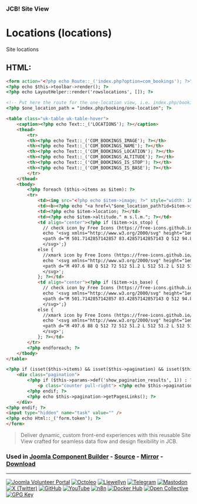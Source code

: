 ### JCB! Site View
# Locations (locations)

Site locations

## HTML:
```html
<form action="<?php echo Route::_('index.php?option=com_bookings'); ?>" method="post" name="adminForm" id="adminForm">
<?php echo $this->toolbar->render(); ?>
<?php echo LayoutHelper::render('rowslocations', []); ?>

<!-- Put here the route for the one-location view, i.e. index.php/booking/one-location -->
<?php $one_location_path = "index.php/booking/one-location"; ?>

<table class="uk-table uk-table-hover">
    <caption><?php echo Text::_('LOCATIONS'); ?></caption>
    <thead>
        <tr>
        <th><?php echo Text::_('COM_BOOKINGS_IMAGE'); ?></th>
        <th><?php echo Text::_('COM_BOOKINGS_NAME'); ?></th>
        <th><?php echo Text::_('COM_BOOKINGS_LOCATION'); ?></th>
        <th><?php echo Text::_('COM_BOOKINGS_ALTITUDE'); ?></th>
        <th><?php echo Text::_('COM_BOOKINGS_IS_STOP'); ?></th>
        <th><?php echo Text::_('COM_BOOKINGS_IS_BASE'); ?></th>
        </tr>
    </thead>
    <tbody>
        <?php foreach ($this->items as $item): ?>
        <tr>
            <td><img src="<?php echo $item->image; ?>" style="width: 100px; height: auto;"> </td>
            <td><b><?php echo "<a href=\"$one_location_path?id=$item->id\" > $item->name </a>"; ?></b><br/><?php echo $item->description; ?></td>
            <td><?php echo $item->location; ?></td>
            <td><?php echo $item->altitude." m s.l.m."; ?></td>
            <td align="center"><?php if ($item->is_stop) {
              // check icon by Free Icons (https://free-icons.github.io/free-icons/)
              echo '<svg xmlns="http://www.w3.org/2000/svg" height="1em" fill="currentColor" viewBox="0 0 512 512">
              <path d="M 501.7142857142857 83.42857142857143 Q 512 94.85714285714286 512 109.71428571428571 L 512 109.71428571428571 L 512 109.71428571428571 Q 512 124.57142857142857 501.7142857142857 136 L 209.14285714285714 428.57142857142856 L 209.14285714285714 428.57142857142856 Q 197.71428571428572 438.85714285714283 182.85714285714286 438.85714285714283 Q 168 438.85714285714283 156.57142857142858 428.57142857142856 L 10.285714285714286 282.2857142857143 L 10.285714285714286 282.2857142857143 Q 0 270.85714285714283 0 256 Q 0 241.14285714285714 10.285714285714286 229.71428571428572 Q 21.714285714285715 219.42857142857142 36.57142857142857 219.42857142857142 Q 51.42857142857143 219.42857142857142 62.857142857142854 229.71428571428572 L 182.85714285714286 350.85714285714283 L 182.85714285714286 350.85714285714283 L 449.14285714285717 83.42857142857143 L 449.14285714285717 83.42857142857143 Q 460.57142857142856 73.14285714285714 475.42857142857144 73.14285714285714 Q 490.2857142857143 73.14285714285714 501.7142857142857 83.42857142857143 L 501.7142857142857 83.42857142857143 Z"/>
              </svg>';}
            else {
              //xmark icon by Free Icons (https://free-icons.github.io/free-icons/)
              echo '<svg xmlns="http://www.w3.org/2000/svg" height="1em" fill="currentColor" viewBox="0 0 512 512">
              <path d="M 497.6 88 Q 512 72 512 51.2 L 512 51.2 L 512 51.2 Q 512 30.4 497.6 14.4 Q 481.6 0 460.8 0 Q 440 0 424 14.4 L 256 184 L 256 184 L 88 14.4 L 88 14.4 Q 72 0 51.2 0 Q 30.4 0 14.4 14.4 Q 0 30.4 0 51.2 Q 0 72 14.4 88 L 184 256 L 184 256 L 14.4 424 L 14.4 424 Q 0 440 0 460.8 Q 0 481.6 14.4 497.6 Q 30.4 512 51.2 512 Q 72 512 88 497.6 L 256 328 L 256 328 L 424 497.6 L 424 497.6 Q 440 512 460.8 512 Q 481.6 512 497.6 497.6 Q 512 481.6 512 460.8 Q 512 440 497.6 424 L 328 256 L 328 256 L 497.6 88 L 497.6 88 Z"/>
              </svg>';
            }; ?></td>            
            <td align="center"><?php if ($item->is_base) {
              // check icon by Free Icons (https://free-icons.github.io/free-icons/)
              echo '<svg xmlns="http://www.w3.org/2000/svg" height="1em" fill="currentColor" viewBox="0 0 512 512">
              <path d="M 501.7142857142857 83.42857142857143 Q 512 94.85714285714286 512 109.71428571428571 L 512 109.71428571428571 L 512 109.71428571428571 Q 512 124.57142857142857 501.7142857142857 136 L 209.14285714285714 428.57142857142856 L 209.14285714285714 428.57142857142856 Q 197.71428571428572 438.85714285714283 182.85714285714286 438.85714285714283 Q 168 438.85714285714283 156.57142857142858 428.57142857142856 L 10.285714285714286 282.2857142857143 L 10.285714285714286 282.2857142857143 Q 0 270.85714285714283 0 256 Q 0 241.14285714285714 10.285714285714286 229.71428571428572 Q 21.714285714285715 219.42857142857142 36.57142857142857 219.42857142857142 Q 51.42857142857143 219.42857142857142 62.857142857142854 229.71428571428572 L 182.85714285714286 350.85714285714283 L 182.85714285714286 350.85714285714283 L 449.14285714285717 83.42857142857143 L 449.14285714285717 83.42857142857143 Q 460.57142857142856 73.14285714285714 475.42857142857144 73.14285714285714 Q 490.2857142857143 73.14285714285714 501.7142857142857 83.42857142857143 L 501.7142857142857 83.42857142857143 Z"/>
              </svg>';}
            else {
              //xmark icon by Free Icons (https://free-icons.github.io/free-icons/)
              echo '<svg xmlns="http://www.w3.org/2000/svg" height="1em" fill="currentColor" viewBox="0 0 512 512">
              <path d="M 497.6 88 Q 512 72 512 51.2 L 512 51.2 L 512 51.2 Q 512 30.4 497.6 14.4 Q 481.6 0 460.8 0 Q 440 0 424 14.4 L 256 184 L 256 184 L 88 14.4 L 88 14.4 Q 72 0 51.2 0 Q 30.4 0 14.4 14.4 Q 0 30.4 0 51.2 Q 0 72 14.4 88 L 184 256 L 184 256 L 14.4 424 L 14.4 424 Q 0 440 0 460.8 Q 0 481.6 14.4 497.6 Q 30.4 512 51.2 512 Q 72 512 88 497.6 L 256 328 L 256 328 L 424 497.6 L 424 497.6 Q 440 512 460.8 512 Q 481.6 512 497.6 497.6 Q 512 481.6 512 460.8 Q 512 440 497.6 424 L 328 256 L 328 256 L 497.6 88 L 497.6 88 Z"/>
              </svg>';
            }; ?></td>
        </tr>
        <?php endforeach; ?>
    </tbody>
</table>

<?php if (isset($this->items) && isset($this->pagination) && isset($this->pagination->pagesTotal) && $this->pagination->pagesTotal > 1): ?>
	<div class="pagination">
		<?php if ($this->params->def('show_pagination_results', 1)) : ?>
			<p class="counter pull-right"> <?php echo $this->pagination->getPagesCounter(); ?> <?php echo $this->pagination->getLimitBox(); ?></p>
		<?php endif; ?>
		<?php echo $this->pagination->getPagesLinks(); ?>
	</div>
<?php endif; ?>
<input type="hidden" name="task" value="" />
<?php echo Html::_('form.token'); ?>
</form>
```

> Deliver dynamic, custom front-end experiences with this reusable Site View crafted for seamless data flow and design flexibility in JCB.

### Used in [Joomla Component Builder](https://www.joomlacomponentbuilder.com) - [Source](https://git.vdm.dev/joomla/Component-Builder) - [Mirror](https://github.com/vdm-io/Joomla-Component-Builder) - [Download](https://git.vdm.dev/joomla/pkg-component-builder/releases)

---
[![Joomla Volunteer Portal](https://img.shields.io/badge/-Joomla-gold?logo=joomla)](https://volunteers.joomla.org/joomlers/1396-llewellyn-van-der-merwe "Join Llewellyn on the Joomla Volunteer Portal: Shaping the Future Together!") [![Octoleo](https://img.shields.io/badge/-Octoleo-black?logo=linux)](https://git.vdm.dev/octoleo "--quiet") [![Llewellyn](https://img.shields.io/badge/-Llewellyn-ffffff?logo=gitea)](https://git.vdm.dev/Llewellyn "Collaborate and Innovate with Llewellyn on Git: Building a Better Code Future!") [![Telegram](https://img.shields.io/badge/-Telegram-blue?logo=telegram)](https://t.me/Joomla_component_builder "Join Llewellyn and the Community on Telegram: Building Joomla Components Together!") [![Mastodon](https://img.shields.io/badge/-Mastodon-9e9eec?logo=mastodon)](https://joomla.social/@llewellyn "Connect and Engage with Llewellyn on Joomla Social: Empowering Communities, One Post at a Time!") [![X (Twitter)](https://img.shields.io/badge/-X-black?logo=x)](https://x.com/llewellynvdm "Join the Conversation with Llewellyn on X: Where Ideas Take Flight!") [![GitHub](https://img.shields.io/badge/-GitHub-181717?logo=github)](https://github.com/Llewellynvdm "Build, Innovate, and Thrive with Llewellyn on GitHub: Turning Ideas into Impact!") [![YouTube](https://img.shields.io/badge/-YouTube-ff0000?logo=youtube)](https://www.youtube.com/@OctoYou "Explore, Learn, and Create with Llewellyn on YouTube: Your Gateway to Inspiration!") [![n8n](https://img.shields.io/badge/-n8n-black?logo=n8n)](https://n8n.io/creators/octoleo "Effortless Automation and Impactful Workflows with Llewellyn on n8n!") [![Docker Hub](https://img.shields.io/badge/-Docker-grey?logo=docker)](https://hub.docker.com/u/llewellyn "Llewellyn on Docker: Containerize Your Creativity!") [![Open Collective](https://img.shields.io/badge/-Donate-green?logo=opencollective)](https://opencollective.com/joomla-component-builder "Donate towards JCB: Help Llewellyn financially so he can continue developing this great tool!") [![GPG Key](https://img.shields.io/badge/-GPG-blue?logo=gnupg)](https://git.vdm.dev/Llewellyn/gpg "Unlock Trust and Security with Llewellyn's GPG Key: Your Gateway to Verified Connections!")